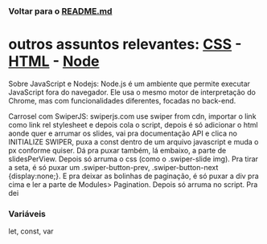 ### Voltar para o [README.md](./README.md)  


# outros assuntos relevantes: [CSS](./CSS.md) - [HTML](./WebDev) - [Node](./Nodejs.md)

Sobre JavaScript e Nodejs: Node.js é um ambiente que permite executar JavaScript fora do navegador. Ele usa o mesmo motor de interpretação do Chrome, mas com funcionalidades diferentes, focadas no back-end.


Carrosel com SwiperJS:
swiperjs.com
use swiper from cdn, importar o link como link rel stylesheet e depois cola o script, depois é só adicionar o html aonde quer e arrumar os slides, vai pra documentação API e clica no INITIALIZE SWIPER, puxa a const dentro de um arquivo javascript e muda o px conforme quiser. Dá pra puxar também, lá embaixo, a parte de slidesPerView. Depois só arruma o css (como o .swiper-slide img). Pra tirar a seta, é só puxar um .swiper-button-prev, .swiper-button-next {display:none;}. E pra deixar as bolinhas de paginação, é só puxar a div pra cima e ler a parte de Modules> Pagination. Depois só arruma no script. Pra dei

### Variáveis
let, const, var